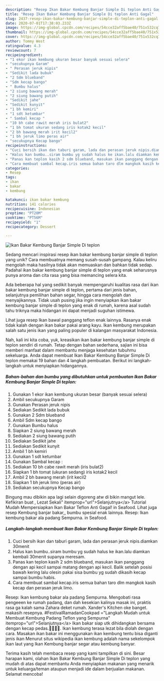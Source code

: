 ```yaml
---
description: "Resep Ikan Bakar Kembung Banjar Simple Di teplon Anti Gagal"
title: "Resep Ikan Bakar Kembung Banjar Simple Di teplon Anti Gagal"
slug: 2437-resep-ikan-bakar-kembung-banjar-simple-di-teplon-anti-gagal
date: 2020-07-01T17:38:03.233Z
image: https://img-global.cpcdn.com/recipes/54cce32aff5bae40/751x532cq70/ikan-bakar-kembung-banjar-simple-di-teplon-foto-resep-utama.jpg
thumbnail: https://img-global.cpcdn.com/recipes/54cce32aff5bae40/751x532cq70/ikan-bakar-kembung-banjar-simple-di-teplon-foto-resep-utama.jpg
cover: https://img-global.cpcdn.com/recipes/54cce32aff5bae40/751x532cq70/ikan-bakar-kembung-banjar-simple-di-teplon-foto-resep-utama.jpg
author: Tommy West
ratingvalue: 4.3
reviewcount: 7
recipeingredient:
- "1 ekor ikan kembung ukuran besar banyak sesuai selera"
- "secukupnya Garam"
- " Perasan jeruk nipis"
- "Sedikit lada bubuk"
- "2 Sdm blueband"
- "Sdm kecap bango"
- " Bumbu halus"
- "2 siung bawang merah"
- "2 siung bawang putih"
- "Sedikit jahe"
- "Sedikit kunyit"
- "1 bh kemiri"
- "1 sdt ketumbar"
- " Sambal kecap "
- "10 bh cabe rawit merah iris bulat2"
- "1 bh tomat ukuran sedang iris kotak2 kecil"
- "2 bh bawang merah irit kecil2"
- "1 bh jeruk limo peras air"
- "secukupnya Kecap bango"
recipeinstructions:
- "Cuci bersih ikan dan taburi garam, lada dan perasan jeruk nipis.diamkan 30menit"
- "Halus kan bumbu..siram bumbu yg sudah halus ke ikan.lalu diamkan kembali 30menit supanya meresam."
- "Panas kan teplon kasih 2 sdm blueband, masukan ikan panggang dengan api kecil sampai matang dengan api kecil. Balik setelah posisi bawah kering lalu olesin pakai sisa bumbu yg sudah dikasih kecap sampai bumbu habis."
- "Cara membuat sambal kecap.iris semua bahan taro dlm mangkok kasih kecap dan perasan jeruk limo."
categories:
- Resep
tags:
- ikan
- bakar
- kembung

katakunci: ikan bakar kembung 
nutrition: 141 calories
recipecuisine: Indonesian
preptime: "PT20M"
cooktime: "PT56M"
recipeyield: "1"
recipecategory: Dessert

---
```



![Ikan Bakar Kembung Banjar Simple Di teplon](https://img-global.cpcdn.com/recipes/54cce32aff5bae40/751x532cq70/ikan-bakar-kembung-banjar-simple-di-teplon-foto-resep-utama.jpg)

Sedang mencari inspirasi resep ikan bakar kembung banjar simple di teplon yang unik? Cara membuatnya memang susah-susah gampang. Kalau keliru mengolah maka hasilnya tidak akan memuaskan dan bahkan tidak sedap. Padahal ikan bakar kembung banjar simple di teplon yang enak seharusnya punya aroma dan cita rasa yang bisa memancing selera kita.

Ada beberapa hal yang sedikit banyak mempengaruhi kualitas rasa dari ikan bakar kembung banjar simple di teplon, pertama dari jenis bahan, selanjutnya pemilihan bahan segar, hingga cara mengolah dan menyajikannya. Tidak usah pusing jika ingin menyiapkan ikan bakar kembung banjar simple di teplon yang enak di rumah, karena asal sudah tahu triknya maka hidangan ini dapat menjadi suguhan istimewa.

Lihat juga resep Ikan bawal panggang teflon enak lainnya. Rasanya enak tidak kalah dengan ikan bakar pakai arang kayu. Ikan kembung merupakan salah satu jenis ikan yang paling populer di kalangan masyarakat Indonesia.


Nah, kali ini kita coba, yuk, kreasikan ikan bakar kembung banjar simple di teplon sendiri di rumah. Tetap dengan bahan sederhana, sajian ini bisa memberi manfaat dalam membantu menjaga kesehatan tubuhmu sekeluarga. Anda dapat membuat Ikan Bakar Kembung Banjar Simple Di teplon memakai 19 bahan dan 4 langkah pembuatan. Berikut ini langkah-langkah untuk menyiapkan hidangannya.

<!--inarticleads1-->

##### Bahan-bahan dan bumbu yang dibutuhkan untuk pembuatan Ikan Bakar Kembung Banjar Simple Di teplon:

1. Gunakan 1 ekor ikan kembung ukuran besar (banyak sesuai selera)
1. Ambil secukupnya Garam
1. Gunakan  Perasan jeruk nipis
1. Sediakan Sedikit lada bubuk
1. Gunakan 2 Sdm blueband
1. Ambil Sdm kecap bango
1. Gunakan  Bumbu halus
1. Siapkan 2 siung bawang merah
1. Sediakan 2 siung bawang putih
1. Sediakan Sedikit jahe
1. Sediakan Sedikit kunyit
1. Ambil 1 bh kemiri
1. Gunakan 1 sdt ketumbar
1. Gunakan  Sambal kecap :
1. Sediakan 10 bh cabe rawit merah (iris bulat2)
1. Siapkan 1 bh tomat (ukuran sedang) iris kotak2 kecil
1. Ambil 2 bh bawang merah (irit kecil2
1. Siapkan 1 bh jeruk limo (peras air)
1. Sediakan secukupnya Kecap bango


Bingung mau dibikin apa lagi selain digoreng atw di bikin mangut lele. Kefikiran buat , Lezat Sekali&#34; itemprop=&#34;url&#34;&gt;Selanjutnya&lt;/a&gt; Tutorial Mudah Mempersiapkan Ikan Bakar Teflon Anti Gagal! in Seafood. Lihat juga resep Kembung banjar bakar,, bumbu spesial enak lainnya. Resep: Ikan kembung bakar ala padang Sempurna. in Seafood. 

<!--inarticleads2-->

##### Langkah-langkah membuat Ikan Bakar Kembung Banjar Simple Di teplon:

1. Cuci bersih ikan dan taburi garam, lada dan perasan jeruk nipis.diamkan 30menit
1. Halus kan bumbu..siram bumbu yg sudah halus ke ikan.lalu diamkan kembali 30menit supanya meresam.
1. Panas kan teplon kasih 2 sdm blueband, masukan ikan panggang dengan api kecil sampai matang dengan api kecil. Balik setelah posisi bawah kering lalu olesin pakai sisa bumbu yg sudah dikasih kecap sampai bumbu habis.
1. Cara membuat sambal kecap.iris semua bahan taro dlm mangkok kasih kecap dan perasan jeruk limo.


Resep: Ikan kembung bakar ala padang Sempurna. Mengobati rasa pengeeen ke rumah padang, dan dah kesekian kalinya masak ini, praktis rasa ga kalah sama Zahara deket rumah. Xander&#39;s Kitchen oke banget. makasih resepnya. #FestivalRamadanCookpad =&#34;Langkah Mudah untuk Membuat Kembung Padang Teflon yang Sempurna&#34; itemprop=&#34;url&#34;&gt;Selanjutnya&lt;/a&gt; Ikan bakar siap utk dihidangkan bersama dengan kecap pedas.👍🏻🙂🙂. Ikan kembung terasa lezat bila diolah dengan cara. Masakan ikan bakar ini menggunakan ikan kembung tentu bisa diganti jenis ikan Menurut situs wikipedia ikan kembung adalah nama sekelompok ikan laut yang Ikan Kembung banjar segar atau kembung banyar. 

Terima kasih telah membaca resep yang kami tampilkan di sini. Besar harapan kami, olahan Ikan Bakar Kembung Banjar Simple Di teplon yang mudah di atas dapat membantu Anda menyiapkan makanan yang menarik untuk keluarga/teman ataupun menjadi ide dalam berjualan makanan. Selamat mencoba!
